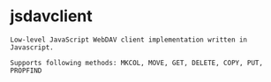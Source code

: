 jsdavclient
===========
    Low-level JavaScript WebDAV client implementation written in Javascript.
    
    Supports following methods: MKCOL, MOVE, GET, DELETE, COPY, PUT, PROPFIND
    
    